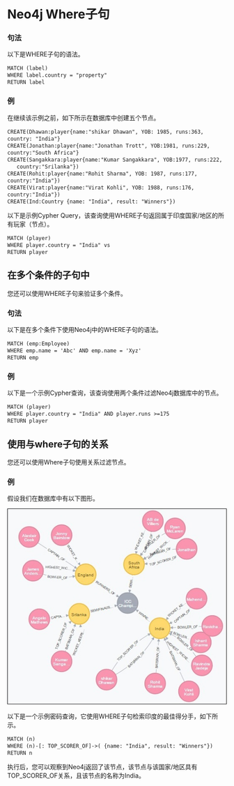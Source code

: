# Neo4j Where子句

### 句法

以下是WHERE子句的语法。

```cql
MATCH (label)  
WHERE label.country = "property" 
RETURN label 
```

### 例

在继续该示例之前，如下所示在数据库中创建五个节点。

```cql
CREATE(Dhawan:player{name:"shikar Dhawan", YOB: 1985, runs:363, country: "India"}
CREATE(Jonathan:player{name:"Jonathan Trott", YOB:1981, runs:229, country:"South Africa"}
CREATE(Sangakkara:player{name:"Kumar Sangakkara", YOB:1977, runs:222, 
   country:"Srilanka"})
CREATE(Rohit:player{name:"Rohit Sharma", YOB: 1987, runs:177, country:"India"})
CREATE(Virat:player{name:"Virat Kohli", YOB: 1988, runs:176, country:"India"})
CREATE(Ind:Country {name: "India", result: "Winners"})
```

以下是示例Cypher Query，该查询使用WHERE子句返回属于印度国家/地区的所有玩家（节点）。

```cql
MATCH (player)  
WHERE player.country = "India" vs
RETURN player 
```

## 在多个条件的子句中

您还可以使用WHERE子句来验证多个条件。

### 句法

以下是在多个条件下使用Neo4j中的WHERE子句的语法。

```cql
MATCH (emp:Employee)  
WHERE emp.name = 'Abc' AND emp.name = 'Xyz' 
RETURN emp 
```

### 例

以下是一个示例Cypher查询，该查询使用两个条件过滤Neo4j数据库中的节点。

```cql
MATCH (player)  
WHERE player.country = "India" AND player.runs >=175 
RETURN player 
```

## 使用与where子句的关系

您还可以使用Where子句使用关系过滤节点。

### 例

假设我们在数据库中有以下图形。

![假定数据库](./images/assumed_database.jpg)

以下是一个示例密码查询，它使用WHERE子句检索印度的最佳得分手，如下所示。

```cql
MATCH (n) 
WHERE (n)-[: TOP_SCORER_OF]->( {name: "India", result: "Winners"}) 
RETURN n 
```

执行后，您可以观察到Neo4j返回了该节点，该节点与该国家/地区具有TOP_SCORER_OF关系，且该节点的名称为India。